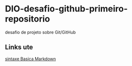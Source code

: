 # DIO-desafio-github-primeiro-repositorio
desafio de projeto sobre Git/GitHub
## Links ute
[sintaxe Basica Markdown](https://www.markdownguide.org/getting-started/)
